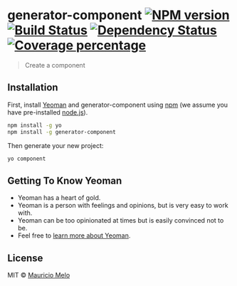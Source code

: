 # generator-component [![NPM version][npm-image]][npm-url] [![Build Status][travis-image]][travis-url] [![Dependency Status][daviddm-image]][daviddm-url] [![Coverage percentage][coveralls-image]][coveralls-url]
> Create a component

## Installation

First, install [Yeoman](http://yeoman.io) and generator-component using [npm](https://www.npmjs.com/) (we assume you have pre-installed [node.js](https://nodejs.org/)).

```bash
npm install -g yo
npm install -g generator-component
```

Then generate your new project:

```bash
yo component
```

## Getting To Know Yeoman

 * Yeoman has a heart of gold.
 * Yeoman is a person with feelings and opinions, but is very easy to work with.
 * Yeoman can be too opinionated at times but is easily convinced not to be.
 * Feel free to [learn more about Yeoman](http://yeoman.io/).

## License

MIT © [Mauricio Melo]()


[npm-image]: https://badge.fury.io/js/generator-component.svg
[npm-url]: https://npmjs.org/package/generator-component
[travis-image]: https://travis-ci.org/mauriciomelo/generator-component.svg?branch=master
[travis-url]: https://travis-ci.org/mauriciomelo/generator-component
[daviddm-image]: https://david-dm.org/mauriciomelo/generator-component.svg?theme=shields.io
[daviddm-url]: https://david-dm.org/mauriciomelo/generator-component
[coveralls-image]: https://coveralls.io/repos/mauriciomelo/generator-component/badge.svg
[coveralls-url]: https://coveralls.io/r/mauriciomelo/generator-component
